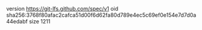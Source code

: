 version https://git-lfs.github.com/spec/v1
oid sha256:3768f80afac2cafca51d00f6d62fa80d789e4ec5c69ef0e154e7d7d0a44edabf
size 1211
